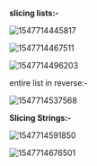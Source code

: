 **slicing lists:-**

![1547714445817](C:\Users\lchitrag\AppData\Roaming\Typora\typora-user-images\1547714445817.png)

![1547714467511](C:\Users\lchitrag\AppData\Roaming\Typora\typora-user-images\1547714467511.png)

![1547714496203](C:\Users\lchitrag\AppData\Roaming\Typora\typora-user-images\1547714496203.png)

entire list in reverse:-

![1547714537568](C:\Users\lchitrag\AppData\Roaming\Typora\typora-user-images\1547714537568.png)

**Slicing Strings:-**

![1547714591850](C:\Users\lchitrag\AppData\Roaming\Typora\typora-user-images\1547714591850.png)

![1547714676501](C:\Users\lchitrag\AppData\Roaming\Typora\typora-user-images\1547714676501.png)